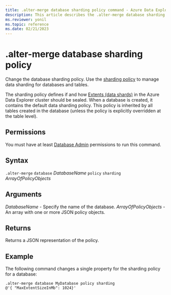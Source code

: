 ```yaml
---
title: .alter-merge database sharding policy command - Azure Data Explorer
description: This article describes the .alter-merge database sharding policy command in Azure Data Explorer.
ms.reviewer: yonil
ms.topic: reference
ms.date: 02/21/2023
---
```

# .alter-merge database sharding policy

Change the database sharding policy. Use the [sharding policy](../management/shardingpolicy.md) to manage data sharding for databases and tables.  

The sharding policy defines if and how [Extents (data shards)](../management/extents-overview.md) in the Azure Data Explorer cluster should be sealed. When a database is created, it contains the default data sharding policy. This policy is inherited by all tables created in the database (unless the policy is explicitly overridden at the table level).

## Permissions

You must have at least [Database Admin](access-control/role-based-access-control.md) permissions to run this command.

## Syntax

`.alter-merge` `database` *DatabaseName* `policy` `sharding` *ArrayOfPolicyObjects*

## Arguments

*DatabaseName* - Specify the name of the database. 
*ArrayOfPolicyObjects* - An array with one or more JSON policy objects.

## Returns

Returns a JSON representation of the policy.

## Example

The following command changes a single property for the sharding policy for a database:

```kusto
.alter-merge database MyDatabase policy sharding 
@'{ "MaxExtentSizeInMb": 1024}'
```
